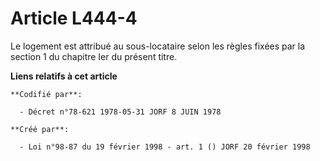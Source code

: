 # Article L444-4

Le logement est attribué au sous-locataire selon les règles fixées par la section 1 du chapitre Ier du présent titre.

**Liens relatifs à cet article**

	**Codifié par**:

	  - Décret n°78-621 1978-05-31 JORF 8 JUIN 1978

	**Créé par**:

	  - Loi n°98-87 du 19 février 1998 - art. 1 () JORF 20 février 1998
